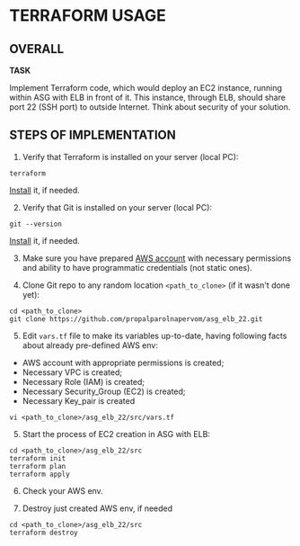 # TERRAFORM USAGE


## OVERALL

**TASK**

Implement Terraform code, which would deploy an EC2 instance, running within ASG with ELB in front of it. This instance, through ELB, should share port 22 (SSH port) to outside Internet. Think about security of your solution.


## STEPS OF IMPLEMENTATION

1. Verify that Terraform is installed on your server (local PC):
```
terraform
```

[Install](https://www.terraform.io/intro/getting-started/install.html) it, if needed.

2. Verify that Git is installed on your server (local PC):
```
git --version
```

[Install](https://git-scm.com/downloads) it, if needed.

3. Make sure you have prepared [AWS account](https://console.aws.amazon.com/iam/home?#/users) with necessary permissions and ability to have programmatic credentials (not static ones).

4. Clone Git repo to any random location `<path_to_clone>` (if it wasn't done yet):
```
cd <path_to_clone>
git clone https://github.com/propalparolnapervom/asg_elb_22.git
```

5. Edit `vars.tf` file to make its variables up-to-date, having following facts about already pre-defined AWS env:
  - AWS account with appropriate permissions is created;
  - Necessary VPC is created;
  - Necessary Role (IAM) is created;
  - Necessary Security_Group (EC2) is created;
  - Necessary Key_pair is created
```
vi <path_to_clone>/asg_elb_22/src/vars.tf
```

5. Start the process of EC2 creation in ASG with ELB:
```
cd <path_to_clone>/asg_elb_22/src
terraform init
terraform plan
terraform apply
```

6. Check your AWS env.

7. Destroy just created AWS env, if needed
```
cd <path_to_clone>/asg_elb_22/src
terraform destroy
```


























































